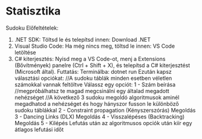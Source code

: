 # Statisztika
Sudoku
Előfeltételek:
1. .NET SDK: Töltsd le és telepítsd innen: Download .NET
2. Visual Studio Code: Ha még nincs meg, töltsd le innen: VS Code letöltése
3. C# kiterjesztés: Nyisd meg a VS Code-ot, menj a Extensions (Bővítmények) panelre (Ctrl + Shift + X), és telepítsd a C# kiterjesztést (Microsoft által).
Futtatás:
Terminálba: dotnet run
Ezután kapsz választási opciókat:
//A sudoku táblák minden esetben véletlen számokkal vannak feltöltve
Válassz egy opciót:
1 - Szám beírása //megpróbálhatsz te magad megcsinálni egy általad megadott nehézséget
//A következő 3 sudoku megoldó algoritmusok aminél megadhatod a nehézséget és hogy hányszor fusson le különböző sudoku táblákkal
2 - Constraint propagation (Kényszerszórás) Megoldás
3 - Dancing Links (DLX) Megoldás
4 - Visszalépéses (Backtracking) Megoldás
5 - Kilépés
Lefutás után az algoritmusos opciók után kiír egy átlagos lefutási időt
